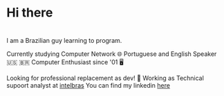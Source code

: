 # Hi there <h1>

I am a Brazilian guy learning to program.


Currently studying Computer Network 🌐
Portuguese and English Speaker 🇺🇸 🇧🇷 
Computer Enthusiast since '01 🖥️

Looking for professional replacement as dev! 🔎
Working as Technical supoort analyst at [intelbras](https://www.intelbras.com/pt-br/)
You can find my linkedin [here](https://www.linkedin.com/in/guilhermeernzen/)


